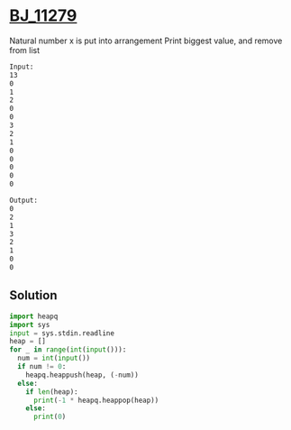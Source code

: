 # [BJ_11279](https://acmicpc.net/problem/11279)

Natural number x is put into arrangement
Print biggest value, and remove from list

```txt
Input:
13
0
1
2
0
0
3
2
1
0
0
0
0
0

Output:
0
2
1
3
2
1
0
0
```

## Solution

```py
import heapq
import sys
input = sys.stdin.readline
heap = []
for _ in range(int(input())):
  num = int(input())
  if num != 0:
    heapq.heappush(heap, (-num))
  else:
    if len(heap):
      print(-1 * heapq.heappop(heap))
    else:
      print(0)
```
